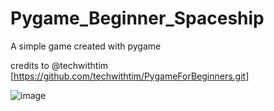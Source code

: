 # Pygame_Beginner_Spaceship

A simple game created with pygame

credits to @techwithtim [https://github.com/techwithtim/PygameForBeginners.git]

![image](https://github.com/TarkanC/Pygame_Beginner_Spaceship/assets/113241174/c3b9c077-9fde-4215-892d-3f967fe26e21)
